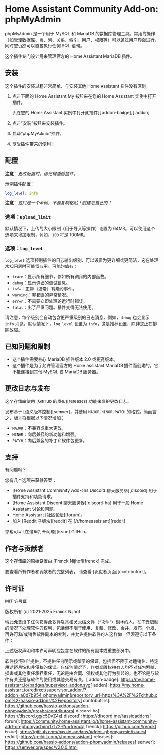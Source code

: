 # Home Assistant Community Add-on: phpMyAdmin

phpMyAdmin 是一个用于 MySQL 和 MariaDB 的数据库管理工具。常用的操作（如管理数据库、表、列、关系、索引、用户、权限等）可以通过用户界面进行，同时您仍然可以直接执行任何 SQL 语句。

这个插件专门设计用来管理官方的 Home Assistant MariaDB 插件。

## 安装

这个插件的安装过程非常简单，与安装其他 Home Assistant 插件没有区别。

1. 点击下面的 Home Assistant My 按钮来在您的 Home Assistant 实例中打开插件。

   [![在您的 Home Assistant 实例中打开此插件][ addon-badge]][ addon]

1. 点击“安装”按钮来安装插件。
1. 启动“phpMyAdmin”插件。
1. 享受插件带来的便利！

## 配置

**注意**：_更改配置时，请记得重启插件。_

示例插件配置：

```yaml
log_level: info
```

**注意**：_这只是一个示例，不要复制粘贴！创建您自己的！_

### 选项：`upload_limit`

默认情况下，上传的大小限制（用于导入等操作）设置为 64MB。可以使用这个选项来增加限制，例如，`100` 将是 100MB。

### 选项：`log_level`

`log_level` 选项控制插件的日志输出级别，可以设置为更详细或更简洁，这在处理未知问题时可能很有用。可能的值有：

- `trace`：显示所有细节，例如所有调用的内部函数。
- `debug`：显示详细的调试信息。
- `info`：正常（通常）有趣的事件。
- `warning`：非错误的异常情况。
- `error`：不需要立即处理的运行时错误。
- `fatal`：出了严重问题。插件变得无法使用。

请注意，每个级别会自动包含更严重级别的日志消息，例如，`debug` 也会显示 `info` 消息。默认情况下，`log_level` 设置为 `info`，这是推荐设置，除非您正在排除故障。

## 已知问题和限制

- 这个插件需要核心 MariaDB 插件版本 2.0 或更高版本。
- 这个插件是为了允许管理官方的 Home assistant MariaDB 插件而创建的。它不能连接到其他 MySQL 或 MariaDB 服务器。

## 更改日志与发布

这个存储库使用 [GitHub 的发布][releases] 功能来维护更改日志。

发布基于 [语义版本控制][semver]，并使用 `MAJOR.MINOR.PATCH` 的格式。简而言之，版本将根据以下情况增加：

- `MAJOR`：不兼容或重大更改。
- `MINOR`：向后兼容的新功能和增强。
- `PATCH`：向后兼容的补丁和软件包更新。

## 支持

有问题吗？

您有几个选项来获得答案：

- [Home Assistant Community Add-ons Discord 聊天服务器][discord] 用于插件支持和功能请求。
- [Home Assistant Discord 聊天服务器][discord-ha] 用于一般 Home Assistant 讨论和问题。
- Home Assistant [社区论坛][forum]。
- 加入 [Reddit 子版块][reddit] 在 [/r/homeassistant][reddit]

您也可以 [在这里打开问题][issue] GitHub。

## 作者与贡献者

这个存储库的原始设置由 [Franck Nijhof][frenck] 完成。

要查看所有作者和贡献者的完整列表，
请查看 [贡献者页面][contributors]。

## 许可证

MIT 许可证

版权所有 (c) 2021-2025 Franck Nijhof

特此免费授予任何获得此软件及其相关文档文件（“软件”）副本的人，在不受限制的情况下处理软件的权利，包括但不限于使用、复制、修改、合并、发布、分发、再许可和/或销售软件副本的权利，并允许提供软件的人这样做，但须遵守以下条件：

上述版权声明和本许可声明应包含在软件的所有副本或重要部分中。

软件按“原样”提供，不提供任何明示或暗示的保证，包括但不限于对适销性、特定用途适用性和非侵权的保证。在任何情况下，作者或版权持有人均不对任何索赔、损害或其他责任承担责任，无论是由合同、侵权或其他行为引起的，也不论是与软件有关还是与软件的使用或其他交易有关。[ addon-badge]: https://my.home-assistant.io/badges/supervisor_addon.svg[ addon]: https://my.home-assistant.io/redirect/supervisor_addon/?addon=a0d7b954_phpmyadmin&repository_url=https%3A%2F%2Fgithub.com%2Fhassio-addons%2Frepository[ contributors]: https://github.com/hassio-addons/addon-phpmyadmin/graphs/contributors[ discord-ha]: https://discord.gg/c5DvZ4e[ discord]: https://discord.me/hassioaddons[ forum]: https://community.home-assistant.io/t/home-assistant-community-add-on-phpmyadmin/171729?u=frenck[ frenck]: https://github.com/frenck[ issue]: https://github.com/hassio-addons/addon-phpmyadmin/issues[ reddit]: https://reddit.com/r/homeassistant[ releases]: https://github.com/hassio-addons/addon-phpmyadmin/releases[ semver]: https://semver.org/spec/v2.0.0.html